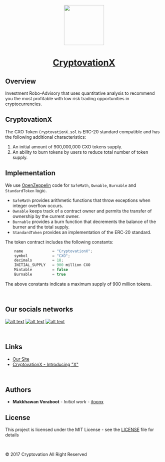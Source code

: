 <!-- Logo -->
<p align="center">
    <a href="https://github.com/CryptovationX/token-distribution">
        <img height="128" width="128" src="https://cryptovationx.io/images/logos/Token.png">
    </a>
</p>
<!-- Name -->
<h1 align="center">
    <a href="https://github.com/CryptovationX/token-distribution">CryptovationX</a>
</h1>

## Overview

Investment Robo-Advisory that uses quantitative analysis to recommend you the most profitable with low risk trading opportunities in cryptocurrencies.

## CryptovationX

The CXO Token `CryptovationX.sol` is ERC-20 standard compatible and has the following additional characteristics:

1. An initial amount of 900,000,000 CXO tokens supply.
2. An ability to burn tokens by users to reduce total number of token supply.

## Implementation

We use [OpenZeppelin](https://openzeppelin.org) code for `SafeMath`, `Ownable`, `Burnable` and `StandardToken` logic.

* `SafeMath` provides arithmetic functions that throw exceptions when integer overflow occurs.
* `Ownable` keeps track of a contract owner and permits the transfer of ownership by the current owner.
* `Burnable` provides a burn function that decrements the balance of the burner and the total supply.
* `StandardToken` provides an implementation of the ERC-20 standard.

The token contract includes the following constants:

```javascript
    name             = "CryptovationX";
    symbol           = "CXO";
    decimals         = 18;
    INITIAL_SUPPLY   = 900 million CXO
    Mintable         = false
    Burnable         = true
```

The above constants indicate a maximum supply of 900 million tokens.

<br />

## Our socials networks
<!-- Please don't remove this: Grab your social icons from https://github.com/carlsednaoui/gitsocial -->
<!-- display the social media buttons in your README -->

[![alt text][1.1]][1]
[![alt text][2.1]][2]
[![alt text][3.1]][3]

<!-- links to social media icons -->
<!-- no need to change these -->

<!-- icons with padding -->

[1.1]: http://i.imgur.com/tXSoThF.png (twitter icon with padding)
[2.1]: http://i.imgur.com/P3YfQoD.png (facebook icon with padding)
[3.1]: http://i.imgur.com/0o48UoR.png (github icon with padding)

<!-- links to your social media accounts -->
<!-- update these accordingly -->

[1]: https://www.twitter.com/CryptovationX
[2]: https://www.facebook.com/cryptovation.co
[3]: https://github.com/cryptovationx

<br />

## Links
- [Our Site](https://cryptovationx.io)
- [CryptovationX - Introducing "X"](https://www.youtube.com/watch?v=AjfWmyxhfcg)

<br />

## Authors
* **Makkhawan Voraboot** - *Initial work* - [itoonx](https://github.com/itoonx)

## License
This project is licensed under the MIT License - see the [LICENSE](https://github.com/CryptovationX/token-distribution/blob/master/LICENSE) file for details

<br />

© 2017 Cryptovation All Right Reserved
